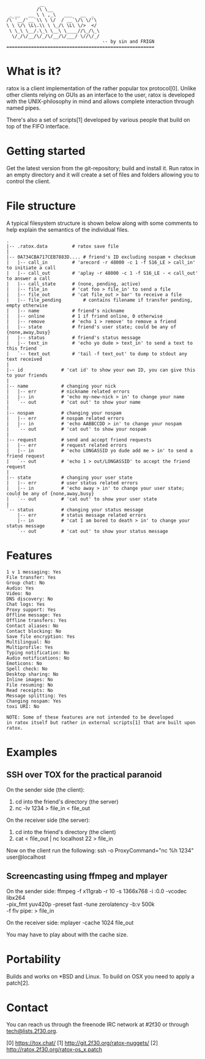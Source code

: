 ```
            __
           /\ \__
 _ __   __ \ \ ,_\   ___   __  _
/\`'__/'__`\\ \ \/  / __`\/\ \/'\
\ \ \/\ \L\.\\ \ \_/\ \L\ \/>  </
 \ \_\ \__/.\_\ \__\ \____//\_/\_\
  \/_/\/__/\/_/\/__/\/___/ \//\/_/
                                   -- by sin and FRIGN
======================================================
```

What is it?
===========

ratox is a client implementation of the rather popular tox protocol[0].
Unlike other clients relying on GUIs as an interface to the user, ratox is
developed with the UNIX-philosophy in mind and allows complete
interaction through named pipes.

There's also a set of scripts[1] developed by various people that build on
top of the FIFO interface.


Getting started
===============

Get the latest version from the git-repository; build and install it.
Run ratox in an empty directory and it will create a set of files and
folders allowing you to control the client.


File structure
==============

A typical filesystem structure is shown below along with some comments
to help explain the semantics of the individual files.

```
.
|-- .ratox.data			# ratox save file
|
|-- 0A734CBA717CEB7883D....	# friend's ID excluding nospam + checksum
|   |-- call_in			# 'arecord -r 48000 -c 1 -f S16_LE > call_in' to initiate a call
|   |-- call_out		# 'aplay -r 48000 -c 1 -f S16_LE - < call_out' to answer a call
|   |-- call_state		# (none, pending, active)
|   |-- file_in			# 'cat foo > file_in' to send a file
|   |-- file_out		# 'cat file_out > bar' to receive a file
|   |-- file_pending		# contains filename if transfer pending, empty otherwise
|   |-- name			# friend's nickname
|   |-- online			# 1 if friend online, 0 otherwise
|   |-- remove			# 'echo 1 > remove' to remove a friend
|   |-- state			# friend's user state; could be any of {none,away,busy}
|   |-- status			# friend's status message
|   |-- text_in			# 'echo yo dude > text_in' to send a text to this friend
|   `-- text_out		# 'tail -f text_out' to dump to stdout any text received
|
|-- id				# 'cat id' to show your own ID, you can give this to your friends
|
|-- name			# changing your nick
|   |-- err			# nickname related errors
|   |-- in			# 'echo my-new-nick > in' to change your name
|   `-- out			# 'cat out' to show your name
|
|-- nospam			# changing your nospam
|   |-- err			# nospam related errors
|   |-- in			# 'echo AABBCCDD > in' to change your nospam
|   `-- out			# 'cat out' to show your nospam
|
|-- request			# send and accept friend requests
|   |-- err			# request related errors
|   |-- in			# 'echo LONGASSID yo dude add me > in' to send a friend request
|   `-- out			# 'echo 1 > out/LONGASSID' to accept the friend request
|
|-- state			# changing your user state
|   |-- err			# user status related errors
|   |-- in			# 'echo away > in' to change your user state; could be any of {none,away,busy}
|   `-- out			# 'cat out' to show your user state
|
`-- status			# changing your status message
    |-- err			# status message related errors
    |-- in			# 'cat I am bored to death > in' to change your status message
    `-- out			# 'cat out' to show your status message
```

Features
========
```
1 v 1 messaging: Yes
File transfer: Yes
Group chat: No
Audio: Yes
Video: No
DNS discovery: No
Chat logs: Yes
Proxy support: Yes
Offline message: Yes
Offline transfers: Yes
Contact aliases: No
Contact blocking: No
Save file encryption: Yes
Multilingual: No
Multiprofile: Yes
Typing notification: No
Audio notifications: No
Emoticons: No
Spell check: No
Desktop sharing: No
Inline images: No
File resuming: No
Read receipts: No
Message splitting: Yes
Changing nospam: Yes
toxi URI: No

NOTE: Some of these features are not intended to be developed
in ratox itself but rather in external scripts[1] that are built upon
ratox.
```

Examples
========

SSH over TOX for the practical paranoid
---------------------------------------

On the sender side (the client):
1) cd into the friend's directory (the server)
2) nc -lv 1234 > file_in < file_out

On the receiver side (the server):
1) cd into the friend's directory (the client)
2) cat < file_out | nc localhost 22 > file_in

Now on the client run the following:
ssh -o ProxyCommand="nc %h 1234" user@localhost

Screencasting using ffmpeg and mplayer
--------------------------------------

On the sender side:
ffmpeg -f x11grab -r 10 -s 1366x768 -i :0.0 -vcodec libx264 \
	-pix_fmt yuv420p -preset fast -tune zerolatency -b:v 500k \
	-f flv pipe: > file_in

On the receiver side:
mplayer -cache 1024 file_out

You may have to play about with the cache size.


Portability
===========

Builds and works on *BSD and Linux.  To build on OSX you need
to apply a patch[2].


Contact
=======

You can reach us through the freenode IRC network at #2f30 or
through tech@lists.2f30.org.

[0] https://tox.chat/
[1] http://git.2f30.org/ratox-nuggets/
[2] http://ratox.2f30.org/ratox-os_x.patch
